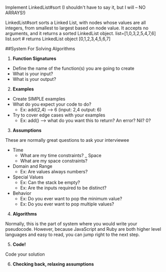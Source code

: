 Implement LinkedList#sort (I shouldn't have to say it, but I will – NO ARRAYS!)

LinkedList#sort sorts a Linked List, with nodes whose values are all integers, from smallest to largest based on node value. It accepts no arguments, and it returns a sorted LinkedList object. list=[1,0,3,2,5,4,7,6] list.sort # returns LinkedList object [0,1,2,3,4,5,6,7]

##System For Solving Algorithms

1. **Function Signatures**

  - Define the name of the function(s) you are going to create
  - What is your input?
  - What is your output?

2. **Examples**

  - Create SIMPLE examples
  - What do you expect your code to do?
    - Ex: add(2,4) --> 6 (input: 2,4 output: 6)
  - Try to cover edge cases with your examples
    - Ex: add() --> what do you want this to return? An error? Nil? 0?

3. **Assumptions**

  These are normally great questions to ask your interviewee

  - Time
    - What are my time constraints?
  _ Space
    - What are my space constraints?
  - Domain and Range
    - Ex: Are values always numbers?
  - Special Values
    - Ex: Can the stack be empty?
    - Ex: Are the inputs required to be distinct?
  - Behavior
    - Ex: Do you ever want to pop the minimum value?
    - Ex: Do you ever want to pop multiple values?

4. **Algorithms**

  Normally, this is the part of system where you would write your pseudocode. However, because JavaScript and Ruby are both higher level languages and easy to read, you can jump right to the next step.

5. **Code!**

  Code your solution

6. **Checking back, relaxing assumptions**

